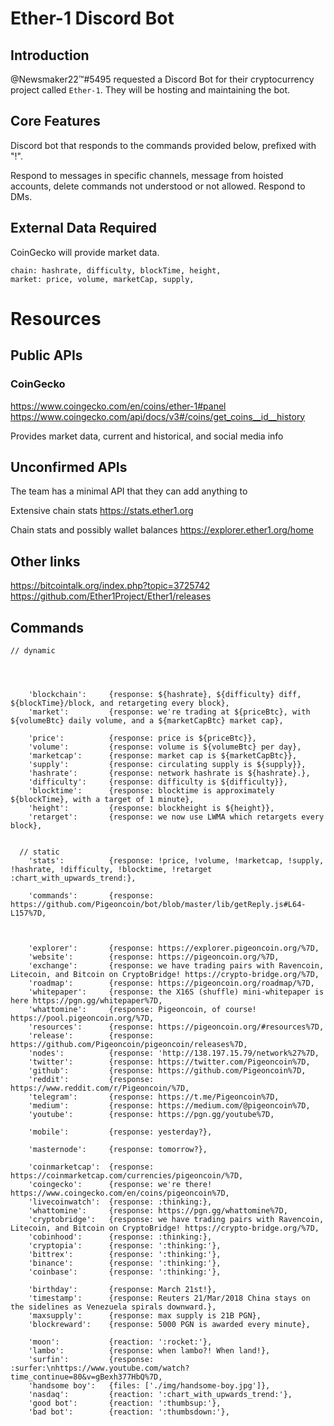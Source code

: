 # Ether-1 Discord Bot

## Introduction

@Newsmaker22™#5495 requested a Discord Bot for their cryptocurrency project called `Ether-1`. They will be hosting and maintaining the bot.

## Core Features

Discord bot that responds to the commands provided below, prefixed with "!". 

Respond to messages in specific channels, message from hoisted accounts, delete commands not understood or not allowed. Respond to DMs.

## External Data Required

CoinGecko will provide market data.

```
chain: hashrate, difficulty, blockTime, height,
market: price, volume, marketCap, supply,
```



# Resources 

## Public APIs

### CoinGecko
https://www.coingecko.com/en/coins/ether-1#panel
https://www.coingecko.com/api/docs/v3#/coins/get_coins__id__history

Provides market data, current and historical, and social media info

## Unconfirmed APIs

The team has a minimal API that they can add anything to

Extensive chain stats
https://stats.ether1.org

Chain stats and possibly wallet balances
https://explorer.ether1.org/home

## Other links
https://bitcointalk.org/index.php?topic=3725742
https://github.com/Ether1Project/Ether1/releases





## Commands

```
// dynamic




    'blockchain':     {response: ${hashrate}, ${difficulty} diff, ${blockTime}/block, and retargeting every block},
    'market':         {response: we're trading at ${priceBtc}, with ${volumeBtc} daily volume, and a ${marketCapBtc} market cap},

    'price':          {response: price is ${priceBtc}},
    'volume':         {response: volume is ${volumeBtc} per day},
    'marketcap':      {response: market cap is ${marketCapBtc}},
    'supply':         {response: circulating supply is ${supply}},
    'hashrate':       {response: network hashrate is ${hashrate}.},
    'difficulty':     {response: difficulty is ${difficulty}},
    'blocktime':      {response: blocktime is approximately ${blockTime}, with a target of 1 minute},
    'height':         {response: blockheight is ${height}},
    'retarget':       {response: we now use LWMA which retargets every block},


  // static
    'stats':          {response: !price, !volume, !marketcap, !supply, !hashrate, !difficulty, !blocktime, !retarget :chart_with_upwards_trend:},

    'commands':       {response: https://github.com/Pigeoncoin/bot/blob/master/lib/getReply.js#L64-L157%7D,



    'explorer':       {response: https://explorer.pigeoncoin.org/%7D,
    'website':        {response: https://pigeoncoin.org/%7D,
    'exchange':       {response: we have trading pairs with Ravencoin, Litecoin, and Bitcoin on CryptoBridge! https://crypto-bridge.org/%7D,
    'roadmap':        {response: https://pigeoncoin.org/roadmap/%7D,
    'whitepaper':     {response: the X16S (shuffle) mini-whitepaper is here https://pgn.gg/whitepaper%7D,
    'whattomine':     {response: Pigeoncoin, of course! https://pool.pigeoncoin.org/%7D,
    'resources':      {response: https://pigeoncoin.org/#resources%7D,
    'release':        {response: https://github.com/Pigeoncoin/pigeoncoin/releases%7D,
    'nodes':          {response: 'http://138.197.15.79/network%27%7D,
    'twitter':        {response: https://twitter.com/Pigeoncoin%7D,
    'github':         {response: https://github.com/Pigeoncoin%7D,
    'reddit':         {response: https://www.reddit.com/r/Pigeoncoin/%7D,
    'telegram':       {response: https://t.me/Pigeoncoin%7D,
    'medium':         {response: https://medium.com/@pigeoncoin%7D,
    'youtube':        {response: https://pgn.gg/youtube%7D,

    'mobile':         {response: yesterday?},

    'masternode':     {response: tomorrow?},

    'coinmarketcap':  {response: https://coinmarketcap.com/currencies/pigeoncoin/%7D,
    'coingecko':      {response: we're there! https://www.coingecko.com/en/coins/pigeoncoin%7D,
    'livecoinwatch':  {response: :thinking:},
    'whattomine':     {response: https://pgn.gg/whattomine%7D,
    'cryptobridge':   {response: we have trading pairs with Ravencoin, Litecoin, and Bitcoin on CryptoBridge! https://crypto-bridge.org/%7D,
    'cobinhood':      {response: :thinking:},
    'cryptopia':      {response: ':thinking:'},
    'bittrex':        {response: ':thinking:'},
    'binance':        {response: ':thinking:'},
    'coinbase':       {response: ':thinking:'},

    'birthday':       {response: March 21st!},
    'timestamp':      {response: Reuters 21/Mar/2018 China stays on the sidelines as Venezuela spirals downward.},
    'maxsupply':      {response: max supply is 21B PGN},
    'blockreward':    {response: 5000 PGN is awarded every minute},

    'moon':           {reaction: ':rocket:'},
    'lambo':          {response: when lambo?! When land!},
    'surfin':         {response: :surfer:\nhttps://www.youtube.com/watch?time_continue=80&v=gBexh377HbQ%7D,
    'handsome boy':   {files: ['./img/handsome-boy.jpg']},
    'nasdaq':         {reaction: ':chart_with_upwards_trend:'},
    'good bot':       {reaction: ':thumbsup:'},
    'bad bot':        {reaction: ':thumbsdown:'},
```
